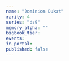 ```yaml
---
name: "Dominion Dukat"
rarity: 4
series: "ds9"
memory_alpha: ""
bigbook_tier:
events:
in_portal:
published: false
---
```


